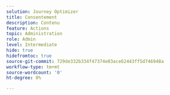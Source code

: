 ```yaml
---
solution: Journey Optimizer
title: Consentement
description: Contenu
feature: Actions
topic: Administration
role: Admin
level: Intermediate
hide: true
hidefromtoc: true
source-git-commit: 729de332b334f47374e03ace62443ff5d746948a
workflow-type: tm+mt
source-wordcount: '0'
ht-degree: 0%

---
```



